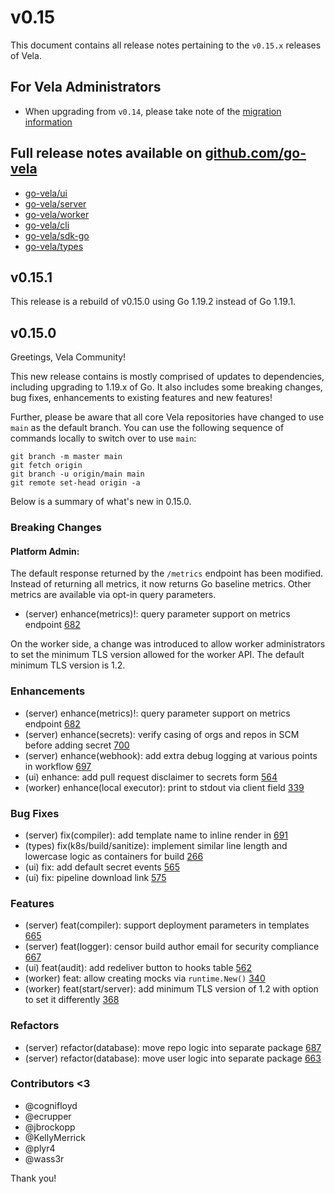 # v0.15

This document contains all release notes pertaining to the `v0.15.x` releases of Vela.

## For Vela Administrators

* When upgrading from `v0.14`, please take note of the [migration information](/migrations/v0.15/README.md)

## Full release notes available on [github.com/go-vela](https://github.com/go-vela)

* [go-vela/ui](https://github.com/go-vela/ui/releases)
* [go-vela/server](https://github.com/go-vela/server/releases)
* [go-vela/worker](https://github.com/go-vela/worker/releases)
* [go-vela/cli](https://github.com/go-vela/cli/releases)
* [go-vela/sdk-go](https://github.com/go-vela/sdk-go/releases)
* [go-vela/types](https://github.com/go-vela/types/releases)

## v0.15.1

This release is a rebuild of v0.15.0 using Go 1.19.2 instead of Go 1.19.1.

## v0.15.0

Greetings, Vela Community!

This new release contains is mostly comprised of updates to dependencies, including upgrading to 1.19.x of Go. It also includes some breaking changes, bug fixes, enhancements to existing features and new features!

Further, please be aware that all core Vela repositories have changed to use `main` as the default branch. You can use the following sequence of commands locally to switch over to use `main`:

```shell
git branch -m master main
git fetch origin
git branch -u origin/main main
git remote set-head origin -a
```

Below is a summary of what's new in 0.15.0.

### Breaking Changes

#### Platform Admin:

The default response returned by the `/metrics` endpoint has been modified. Instead of returning all metrics, it now returns Go baseline metrics. Other metrics are available via opt-in query parameters.

* (server) enhance(metrics)!: query parameter support on metrics endpoint [682](https://github.com/go-vela/server/pull/682)

On the worker side, a change was introduced to allow worker administrators to set the minimum TLS version allowed for the worker API. The default minimum TLS version is 1.2.

### Enhancements

* (server) enhance(metrics)!: query parameter support on metrics endpoint [682](https://github.com/go-vela/server/pull/682)
* (server) enhance(secrets): verify casing of orgs and repos in SCM before adding secret [700](https://github.com/go-vela/server/pull/700)
* (server) enhance(webhook): add extra debug logging at various points in workflow [697](https://github.com/go-vela/server/pull/697)
* (ui) enhance: add pull request disclaimer to secrets form [564](https://github.com/go-vela/ui/pull/564)
* (worker) enhance(local executor): print to stdout via client field [339](https://github.com/go-vela/worker/pull/339)

### Bug Fixes

* (server) fix(compiler): add template name to inline render in [691](https://github.com/go-vela/server/pull/691)
* (types) fix(k8s/build/sanitize): implement similar line length and lowercase logic as containers for build [266](https://github.com/go-vela/types/pull/266)
* (ui) fix: add default secret events [565](https://github.com/go-vela/ui/pull/565)
* (ui) fix: pipeline download link [575](https://github.com/go-vela/ui/pull/575)

### Features

* (server) feat(compiler): support deployment parameters in templates [665](https://github.com/go-vela/server/pull/665)
* (server) feat(logger): censor build author email for security compliance [667](https://github.com/go-vela/server/pull/667)
* (ui) feat(audit): add redeliver button to hooks table [562](https://github.com/go-vela/ui/pull/562)
* (worker) feat: allow creating mocks via `runtime.New()` [340](https://github.com/go-vela/worker/pull/340)
* (worker) feat(start/server): add minimum TLS version of 1.2 with option to set it differently [368](https://github.com/go-vela/worker/pull/368)

### Refactors

* (server) refactor(database): move repo logic into separate package [687](https://github.com/go-vela/server/pull/687)
* (server) refactor(database): move user logic into separate package [663](https://github.com/go-vela/server/pull/663)

### Contributors <3

* @cognifloyd
* @ecrupper
* @jbrockopp
* @KellyMerrick
* @plyr4
* @wass3r

Thank you!

